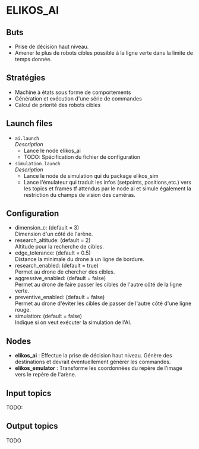 # ELIKOS_AI  
## Buts  
* Prise de décision haut niveau.  
* Amener le plus de robots cibles possible à la ligne verte dans la limite de temps donnée.  

## Stratégies  
* Machine à états sous forme de comportements 
* Génération et exécution d'une série de commandes 
* Calcul de priorité des robots cibles

## Launch files  
* `ai.launch`  
*Description*  
    *  Lance le node elikos_ai 
    *  TODO: Spécification du fichier de configuration 
* `simulation.launch`   
*Description*   
    * Lance le node de simulation qui du package elikos_sim
    * Lance l'émulateur qui traduit les infos (setpoints, positions,etc.) vers les topics et frames tf attendus par le 
      node ai et simule également la restriction du champs de vision des caméras.
    
## Configuration   
* dimension_c: (default = 3)  
    Dimension d'un côté de l'arène.
* research_altitude: (default = 2)  
    Altitude pour la recherche de cibles.
* edge_tolerance: (default = 0.5)  
    Distance la minimale du drone à un ligne de bordure.
* research_enabled: (default = true)  
    Permet au drone de chercher des cibles.
* aggressive_enabled: (default = false)  
    Permet au drone de faire passer les cibles de l'autre côté de la ligne verte.
* preventive_enabled: (default = false)  
    Permet au drone d'éviter les cibles de passer de l'autre côté d'une ligne rouge.
* simulation: (default = false)  
    Indique si on veut exécuter la simulation de l'AI.

## Nodes  
* **elikos_ai** : Effectue la prise de décision haut niveau. Génère des destinations et devrait 
                 éventuellement générer les commandes.  
* **elikos_emulator** : Transforme les coordonnées du repère de l'image vers le repère de l'arène.  

## Input topics  
TODO: 

## Output topics  
TODO  
